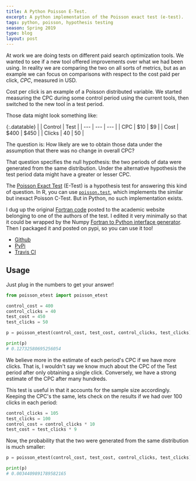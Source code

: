 ```yaml
---
title: A Python Poisson E-Test.
excerpt: A python implementation of the Poisson exact test (e-test).
tags: python, poisson, hypothesis testing
season: Spring 2019
type: blog
layout: post
---
```


At work we are doing tests on different paid search optimization tools. We wanted to see if a new tool offered improvements over what we had been using. In reality we are comparing the two on all sorts of metrics, but as an example we can focus on comparisons with respect to the cost paid per click, _CPC_, measured in USD.

Cost per click is an example of a Poisson distributed variable. We started measuring the CPC during some control period using the current tools, then switched to the new tool in a test period.

Those data might look something like:

{:.datatable}
|    | Control  |  Test   |
| --- | --- | --- |
| CPC | $10  | $9  |
| Cost |  $400 | $450 |
| Clicks | 40  | 50  |

The question is: How likely are we to obtain those data under the assumption that there was no change in overall CPC?

That question specifies the null hypothesis: the two periods of data were generated from the same distribution. Under the alternative hypothesis the test period data might have a greater or lesser CPC.

The [Poisson Exact Test](http://www.ucs.louisiana.edu/~kxk4695/JSPI-04.pdf) (E-Test) is a hypothesis test for answering this kind of question. In R, you can use [`poisson.test`](https://stat.ethz.ch/R-manual/R-devel/library/stats/html/poisson.test.html), which implements the similar but inexact Poisson C-Test. But in Python, no such implementation exists.

I dug up the original [Fortran code](http://www.ucs.louisiana.edu/~kxk4695/statcalc/pois2pval.for) posted to the academic website belonging to one of the authors of the test. I edited it very minimally so that it could be wrapped by the Numpy [Fortran to Python interface generator](https://docs.scipy.org/doc/numpy/f2py/index.html). Then I packaged it and posted on pypi, so you can use it too!

- [Github](https://github.com/nolanbconaway/poisson-etest)
- [PyPi](https://pypi.org/project/poisson-etest/0.0/)
- [Travis CI](https://travis-ci.org/nolanbconaway/poisson-etest)

## Usage

Just plug in the numbers to get your answer!

```python
from poisson_etest import poisson_etest

control_cost = 400
control_clicks = 40
test_cost = 450
test_clicks = 50

p = poisson_etest(control_cost, test_cost, control_clicks, test_clicks)

print(p)
# 0.12732580695256054
```

We believe more in the estimate of each period's CPC if we have more clicks. That is, I wouldn't say we know much about the CPC of the Test period after only obtaining a single click. Conversely, we have a strong estimate of the CPC after many hundreds.

This test is useful in that it accounts for the sample size accordingly. Keeping the CPC's the same, lets check on the results if we had over 100 clicks in each period:

```python
control_clicks = 105
test_clicks = 100
control_cost = control_clicks * 10
test_cost = test_clicks * 9
```

Now, the probability that the two were generated from the same distribution is much smaller:

```python
p = poisson_etest(control_cost, test_cost, control_clicks, test_clicks)

print(p)
# 0.0034409891789582165
```
